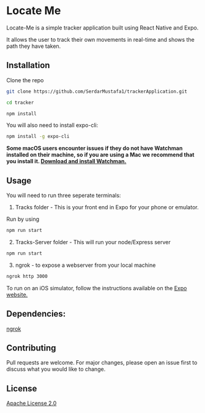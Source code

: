 # Locate Me

Locate-Me is a simple tracker application built using React Native and Expo.

It allows the user to track their own movements in real-time and shows the path they have taken.

## Installation

Clone the repo

```bash
git clone https://github.com/SerdarMustafa1/trackerApplication.git
```

```bash
cd tracker
```

```bash
npm install
```

You will also need to install expo-cli:

```bash
npm install -g expo-cli
```

**Some macOS users encounter issues if they do not have Watchman installed on their machine, so if you are using a Mac we recommend that you install it. [Download and install Watchman.](https://facebook.github.io/watchman/docs/install.html)**

## Usage

You will need to run three seperate terminals:

1. Tracks folder - This is your front end in Expo for your phone or emulator. 

Run by using

```bash
npm run start
```

2. Tracks-Server folder - This will run your node/Express server

```bash
npm run start
```

3. ngrok - to expose a webserver from your local machine

```bash
ngrok http 3000
```

To run on an iOS simulator, follow the instructions available on the [Expo website.](https://docs.expo.io/versions/v36.0.0/workflow/ios-simulator/)

## Dependencies:

[ngrok](https://ngrok.com/docs)

## Contributing

Pull requests are welcome. For major changes, please open an issue first to discuss what you would like to change.

## License

[Apache License 2.0](https://opensource.org/licenses/Apache-2.0)
